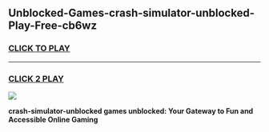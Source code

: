 
## Unblocked-Games-crash-simulator-unblocked-Play-Free-cb6wz
<h3>
<a href="https://premium76.site?title=crash-simulator-unblocked&ref=10A">CLICK TO PLAY</a></h3>
<hr>

<h3>
<a href="https://premium76.site?title=crash-simulator-unblocked&ref=10A">CLICK 2 PLAY</a>
  
</h3>

<a href="https://premium76.site?title=crash-simulator-unblocked&ref=10A"><img src="https://clearcache.store/games.png"></a>


**crash-simulator-unblocked games unblocked: Your Gateway to Fun and Accessible Online Gaming**

